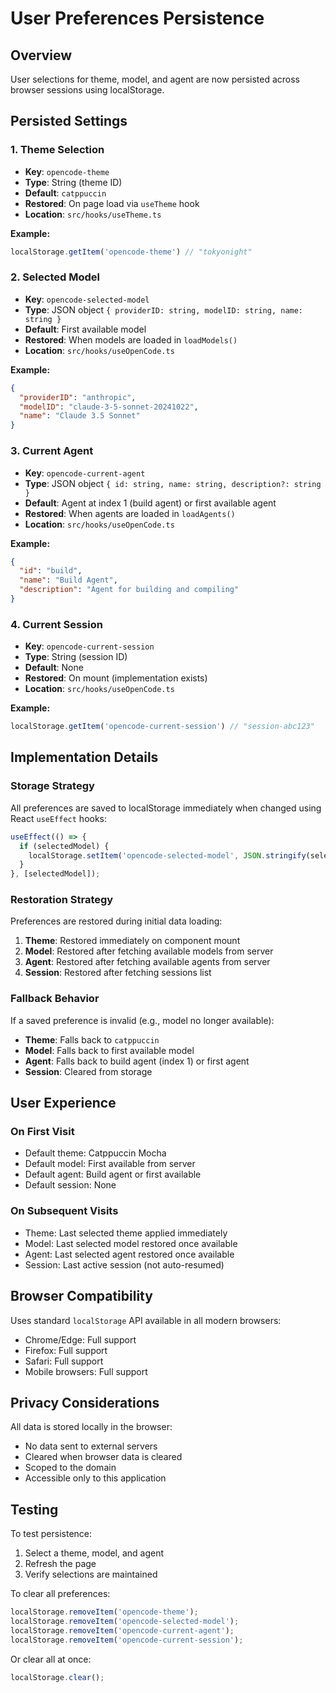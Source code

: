 # User Preferences Persistence

## Overview
User selections for theme, model, and agent are now persisted across browser sessions using localStorage.

## Persisted Settings

### 1. Theme Selection
- **Key**: `opencode-theme`
- **Type**: String (theme ID)
- **Default**: `catppuccin`
- **Restored**: On page load via `useTheme` hook
- **Location**: `src/hooks/useTheme.ts`

**Example:**
```javascript
localStorage.getItem('opencode-theme') // "tokyonight"
```

### 2. Selected Model
- **Key**: `opencode-selected-model`
- **Type**: JSON object `{ providerID: string, modelID: string, name: string }`
- **Default**: First available model
- **Restored**: When models are loaded in `loadModels()`
- **Location**: `src/hooks/useOpenCode.ts`

**Example:**
```json
{
  "providerID": "anthropic",
  "modelID": "claude-3-5-sonnet-20241022",
  "name": "Claude 3.5 Sonnet"
}
```

### 3. Current Agent
- **Key**: `opencode-current-agent`
- **Type**: JSON object `{ id: string, name: string, description?: string }`
- **Default**: Agent at index 1 (build agent) or first available agent
- **Restored**: When agents are loaded in `loadAgents()`
- **Location**: `src/hooks/useOpenCode.ts`

**Example:**
```json
{
  "id": "build",
  "name": "Build Agent",
  "description": "Agent for building and compiling"
}
```

### 4. Current Session
- **Key**: `opencode-current-session`
- **Type**: String (session ID)
- **Default**: None
- **Restored**: On mount (implementation exists)
- **Location**: `src/hooks/useOpenCode.ts`

**Example:**
```javascript
localStorage.getItem('opencode-current-session') // "session-abc123"
```

## Implementation Details

### Storage Strategy
All preferences are saved to localStorage immediately when changed using React `useEffect` hooks:

```typescript
useEffect(() => {
  if (selectedModel) {
    localStorage.setItem('opencode-selected-model', JSON.stringify(selectedModel));
  }
}, [selectedModel]);
```

### Restoration Strategy
Preferences are restored during initial data loading:

1. **Theme**: Restored immediately on component mount
2. **Model**: Restored after fetching available models from server
3. **Agent**: Restored after fetching available agents from server
4. **Session**: Restored after fetching sessions list

### Fallback Behavior
If a saved preference is invalid (e.g., model no longer available):
- **Theme**: Falls back to `catppuccin`
- **Model**: Falls back to first available model
- **Agent**: Falls back to build agent (index 1) or first agent
- **Session**: Cleared from storage

## User Experience

### On First Visit
- Default theme: Catppuccin Mocha
- Default model: First available from server
- Default agent: Build agent or first available
- Default session: None

### On Subsequent Visits
- Theme: Last selected theme applied immediately
- Model: Last selected model restored once available
- Agent: Last selected agent restored once available
- Session: Last active session (not auto-resumed)

## Browser Compatibility

Uses standard `localStorage` API available in all modern browsers:
- Chrome/Edge: Full support
- Firefox: Full support
- Safari: Full support
- Mobile browsers: Full support

## Privacy Considerations

All data is stored locally in the browser:
- No data sent to external servers
- Cleared when browser data is cleared
- Scoped to the domain
- Accessible only to this application

## Testing

To test persistence:
1. Select a theme, model, and agent
2. Refresh the page
3. Verify selections are maintained

To clear all preferences:
```javascript
localStorage.removeItem('opencode-theme');
localStorage.removeItem('opencode-selected-model');
localStorage.removeItem('opencode-current-agent');
localStorage.removeItem('opencode-current-session');
```

Or clear all at once:
```javascript
localStorage.clear();
```
